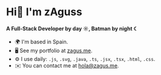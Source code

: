 Hi👋 I'm zAguss
==========================

#### A Full-Stack Developer by day ☼, Batman by night ☾

* 🌍  I'm based in Spain.
* 🖥️  See my portfolio at [zagus.me](https://zagus.me).
* ⚙️ I use daily: `.js`, `.svg`, `.java`, `.ts`, `.jsx`, `.tsx`, `.html`, `.css`.
* ✉️  You can contact me at [hola@zagus.me](mailto:hola@zagus.me).


